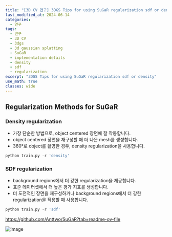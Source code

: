 ```yaml
---
title: "[3D CV 연구] 3DGS Tips for using SuGaR regularization sdf or density"
last_modified_at: 2024-06-14
categories:
  - 연구
tags:
  - 연구
  - 3D CV
  - 3dgs
  - 3d gaussian splatting
  - SuGaR
  - implementation details
  - density
  - sdf
  - regularization
excerpt: "3DGS Tips for using SuGaR regularization sdf or density"
use_math: true
classes: wide
---
```


## Regularization Methods for SuGaR

### Density regularization
- 가장 단순한 방법으로, object centered 장면에 잘 작동합니다.
- object centered 장면을 재구성할 때 더 나은 mesh를 생성합니다.
- 360°로 object를 촬영한 경우, density regularization을 사용합니다.

```python
python train.py -r 'density'
```

### SDF regularization
- background regions에서 더 강한 regularization을 제공합니다.
- 표준 데이터셋에서 더 높은 평가 지표를 생성합니다.
- 더 도전적인 장면을 재구성하거나 background regions에서 더 강한 regularization을 적용할 때 사용합니다.

```python
python train.py -r 'sdf'
```

https://github.com/Anttwo/SuGaR?tab=readme-ov-file

![image](https://github.com/sandokim/sandokim.github.io/assets/74639652/a7c06a82-7ef6-467b-a00d-bd77a5d268ee)


